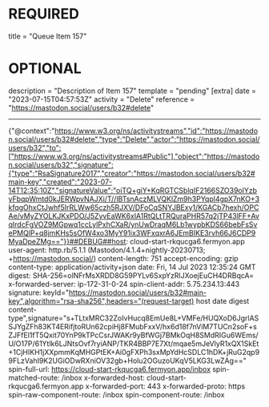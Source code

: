 
# REQUIRED
title = "Queue Item 157"
# OPTIONAL
description = "Description of Item 157"
template = "pending"
[extra]
date = "2023-07-15T04:57:53Z"
activity = "Delete"
reference = "https://mastodon.social/users/b32#delete"

---
{"@context":"https://www.w3.org/ns/activitystreams","id":"https://mastodon.social/users/b32#delete","type":"Delete","actor":"https://mastodon.social/users/b32","to":["https://www.w3.org/ns/activitystreams#Public"],"object":"https://mastodon.social/users/b32","signature":{"type":"RsaSignature2017","creator":"https://mastodon.social/users/b32#main-key","created":"2023-07-14T12:35:10Z","signatureValue":"oiTQ+giY+KqRGTCSblqIF2166SZO39olYzbyFbqpWmtd0kJERWpvNAJXi/T//lBTsnAczMLVQKlZm9h3PYqpl4gpX7nKO+3kfqgOhxCtJwhf5IrRLWw65czh5RJXV/DFoCqSNYJBExy1/KGACb7hexh/OPCAe/vMyZYOLKJKxPDO/J5ZyvEaWK6xlA1RtQLtTRQuraPHR57q2jTP43lFF+AvqIrdcFgVOZ9MGpwq1ccLylPxhCXaR/ynUwDraqM6Lb1wypbKDS66bebFsSvePMQlP+q8jmKHs5sOfW4xo3MyY91ix3WFxqxrA6JEmBIKE3rvh66J6CDP9MyaDpeZMg=="}}##DEBUG##host: cloud-start-rkqucga6.fermyon.app
user-agent: http.rb/5.1.1 (Mastodon/4.1.4+nightly-20230713; +https://mastodon.social/)
content-length: 751
accept-encoding: gzip
content-type: application/activity+json
date: Fri, 14 Jul 2023 12:35:24 GMT
digest: SHA-256=olNFrMsXRDD8G59PYLv6SxpYzRlJXoejEuCH4DRBqcA=
x-forwarded-server: ip-172-31-0-24
spin-client-addr: 5.75.234.13:443
signature: keyId="https://mastodon.social/users/b32#main-key",algorithm="rsa-sha256",headers="(request-target) host date digest content-type",signature="s+TLtxMRC32ZoIvHucq8EmUe8L+VMFe/HUQXoD6JgrlASSJYgZFh83KT4ERifjtoRUn62cpiHj8FMubFxxV/hx6d18f7nViM7TUCn2soF+sZJFfEl1fT5Qxit70YnP9kTPcCsrJWAKr9yBfWGj7BMkOqH8SMdRIGu6WEms/U/O17P/61Ytlk6LJNtsOvf7ryiANP/TKR4BBP7E7Xt/mqae5mJeVlyR1xQX1SkEt+1CjHIKH1jXXpmmKqMHGPtEK+Ai0gFXPh3sxMpYdHcSDLC1hDK+jRuG2qp99FLzVahI9K2UGiODwRXniOV32gb+Holu2OGuzoUKqV5LKG3LwZAg=="
spin-full-url: https://cloud-start-rkqucga6.fermyon.app/inbox
spin-matched-route: /inbox
x-forwarded-host: cloud-start-rkqucga6.fermyon.app
x-forwarded-port: 443
x-forwarded-proto: https
spin-raw-component-route: /inbox
spin-component-route: /inbox

